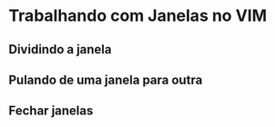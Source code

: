 # Trabalhando com Janelas no VIM

## Dividindo a janela

## Pulando de uma janela para outra

## Fechar janelas
